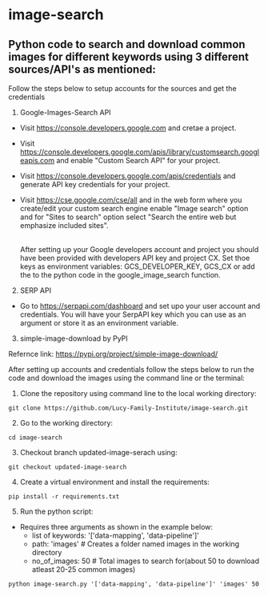 # image-search

## Python code to search and download common images for different keywords using 3 different sources/API's as mentioned:

Follow the steps below to setup accounts for the sources and get the credentials
1. Google-Images-Search API

- Visit https://console.developers.google.com and cretae a project. <br>
- Visit https://console.developers.google.com/apis/library/customsearch.googleapis.com and enable "Custom Search API" for your project.<br>
- Visit https://console.developers.google.com/apis/credentials and generate API key credentials for your project.<br>
- Visit https://cse.google.com/cse/all and in the web form where you create/edit your custom search engine enable "Image search" option and for "Sites to search" option select "Search the entire web but emphasize included sites".<br><br>

  After setting up your Google developers account and project you should have been provided with developers API key and project CX. Set thoe keys as environment variables: GCS_DEVELOPER_KEY, GCS_CX or add the to the python code in the google_image_search function.

2. SERP API

- Go to https://serpapi.com/dashboard and set upo your user account and credentials. You will have your SerpAPI key which you can use as an argument or store it as an environment variable.

3. simple-image-download by PyPI

  Refernce link: https://pypi.org/project/simple-image-download/


  After setting up accounts and credentials follow the steps below to run the code and download the images using the command line or the terminal:


1. Clone the repository using command line to the local working directory:
```
git clone https://github.com/Lucy-Family-Institute/image-search.git
```

2. Go to the working directory:
```
cd image-search
```

3. Checkout branch updated-image-serach using:
```
git checkout updated-image-search
```

4. Create a virtual environment and install the requirements:

```
pip install -r requirements.txt
```
5. Run the python script:
- Requires three arguments as shown in the example below:
  - list of keywords: '['data-mapping', 'data-pipeline']'
  - path: 'images' # Creates a folder named images in the working directory
  - no_of_images: 50 # Total images to search for(about 50 to download atleast 20-25 common images)

```
python image-search.py '['data-mapping', 'data-pipeline']' 'images' 50
```
